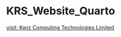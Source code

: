 # KRS_Website_Quarto

<a href="https://krs.kwizresearch.com/">visit: Kwiz Computing Technologies Limited</a>
